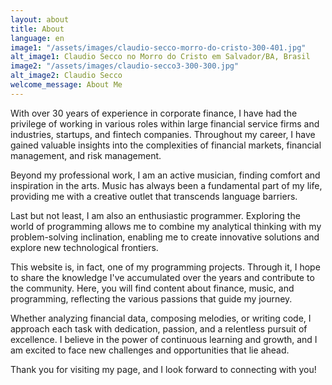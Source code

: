 ```yaml
---
layout: about
title: About
language: en
image1: "/assets/images/claudio-secco-morro-do-cristo-300-401.jpg"
alt_image1: Claudio Secco no Morro do Cristo em Salvador/BA, Brasil
image2: "/assets/images/claudio-secco3-300-300.jpg"
alt_image2: Claudio Secco
welcome_message: About Me
---
```

With over 30 years of experience in corporate finance, I have had the privilege of working in various roles within large financial service firms and industries, startups, and fintech companies. Throughout my career, I have gained valuable insights into the complexities of financial markets, financial management, and risk management.

Beyond my professional work, I am an active musician, finding comfort and inspiration in the arts. Music has always been a fundamental part of my life, providing me with a creative outlet that transcends language barriers.

Last but not least, I am also an enthusiastic programmer. Exploring the world of programming allows me to combine my analytical thinking with my problem-solving inclination, enabling me to create innovative solutions and explore new technological frontiers.

This website is, in fact, one of my programming projects. Through it, I hope to share the knowledge I've accumulated over the years and contribute to the community. Here, you will find content about finance, music, and programming, reflecting the various passions that guide my journey.

Whether analyzing financial data, composing melodies, or writing code, I approach each task with dedication, passion, and a relentless pursuit of excellence. I believe in the power of continuous learning and growth, and I am excited to face new challenges and opportunities that lie ahead.

Thank you for visiting my page, and I look forward to connecting with you!
